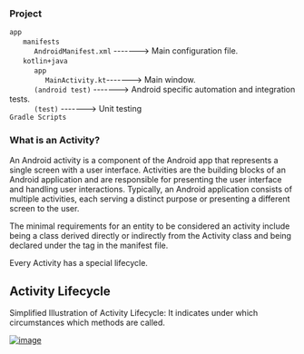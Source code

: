 ### Project

`app`  
&nbsp;&nbsp;&nbsp;&nbsp;&nbsp;&nbsp;`manifests`  
&nbsp;&nbsp;&nbsp;&nbsp;&nbsp;&nbsp;&nbsp;&nbsp;&nbsp;&nbsp;&nbsp;`AndroidManifest.xml` -------> Main configuration file.  
&nbsp;&nbsp;&nbsp;&nbsp;&nbsp;&nbsp;`kotlin+java`  
&nbsp;&nbsp;&nbsp;&nbsp;&nbsp;&nbsp;&nbsp;&nbsp;&nbsp;&nbsp;&nbsp;`app`   
&nbsp;&nbsp;&nbsp;&nbsp;&nbsp;&nbsp;&nbsp;&nbsp;&nbsp;&nbsp;&nbsp;&nbsp;&nbsp;&nbsp;&nbsp;&nbsp;`MainActivity.kt`-------> Main window.  
&nbsp;&nbsp;&nbsp;&nbsp;&nbsp;&nbsp;&nbsp;&nbsp;&nbsp;&nbsp;&nbsp;`(android test)` -------> Android specific automation and integration tests.   
&nbsp;&nbsp;&nbsp;&nbsp;&nbsp;&nbsp;&nbsp;&nbsp;&nbsp;&nbsp;&nbsp;`(test)` -------> Unit testing  
`Gradle Scripts`  

### What is an Activity?
An Android activity is a component of the Android app that represents a single screen with a user interface. 
Activities are the building blocks of an Android application and are responsible for presenting the user interface and handling user interactions. 
Typically, an Android application consists of multiple activities, each serving a distinct purpose or presenting a different screen to the user.


The minimal requirements for an entity to be considered an activity include being a class derived directly or indirectly from the Activity class and 
being declared under the <activity> tag in the manifest file.

Every Activity has a special lifecycle.

## Activity Lifecycle
Simplified Illustration of Activity Lifecycle:
It indicates under which circumstances which methods are called.


            
[![image](https://r.resimlink.com/zuhlo.png)](https://resimlink.com/zuhlo)




